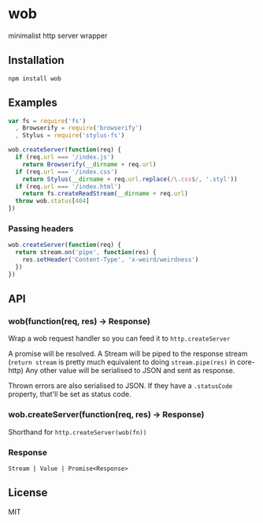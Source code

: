 # wob

 minimalist http server wrapper 

## Installation

    npm install wob

## Examples

```js
var fs = require('fs')
  , Browserify = require('browserify')
  , Stylus = require('stylus-fs')

wob.createServer(function(req) {
  if (req.url === '/index.js')
    return Browserify(__dirname + req.url)
  if (req.url === '/index.css')
    return Stylus(__dirname + req.url.replace(/\.css$/, '.styl'))
  if (req.url === '/index.html')
    return fs.createReadStream(__dirname + req.url)
  throw wob.status[404]
})
```

### Passing headers

```js
wob.createServer(function(req) {
  return stream.on('pipe', function(res) {
    res.setHeader('Content-Type', 'x-weird/weirdness')
  })
})
```

## API

### wob(function(req, res) -> Response)

  Wrap a wob request handler so you can feed it to `http.createServer`

  A promise will be resolved.
  A Stream will be piped to the response stream (`return stream` is pretty much equivalent to doing `stream.pipe(res)` in core-http)
  Any other value will be serialised to JSON and sent as response.

  Thrown errors are also serialised to JSON. If they have a `.statusCode` property, that'll be set as status code.

### wob.createServer(function(req, res) -> Response)

  Shorthand for `http.createServer(wob(fn))`

### Response

  `Stream | Value | Promise<Response>`

## License

  MIT

